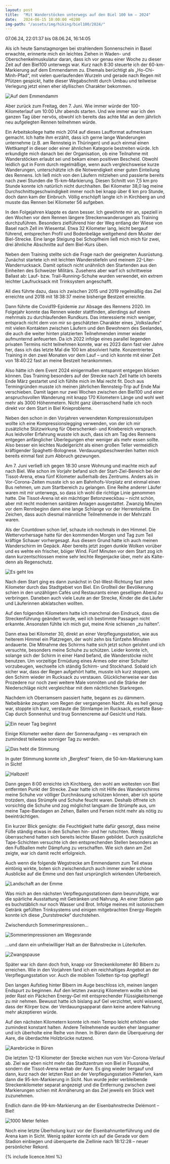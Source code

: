 ```yaml
---
layout: post
title:  "Mit Wanderstöcken unterwegs auf den Biel 100 km – 2024"
date:   2024-06-15 10:00:00 +0200
img-path: "/assets/img/hiking/biel100/2024/"
---
```

07.06.24, 22:01:37 bis 08.06.24, 16:14:05

Als ich heute Samstagmorgen bei strahlendem Sonnenschein in Basel erwachte, erinnerte mich ein leichtes Ziehen in Waden- und Oberschenkelmuskulatur daran, dass ich vor genau einer Woche zu dieser Zeit auf den Biel100 unterwegs war. Kurz nach 8:30 steuerte ich der 60-km-Markierung auf dem Emmendamm zu. Ehemals berüchtigt als „Ho-Chi-Minh-Pfad“, mit vielen querlaufenden Wurzeln und gerade nach Regen mit Pfützen gespickt, hatte dieser Wegabschnitt durch Umbau und teilweise Verlegung jetzt einen eher idyllischen Charakter bekommen.

![Auf dem Emmendamm]({{page.img-path}}20240608_083949_resize.jpg)

Aber zurück zum Freitag, den 7. Juni. Wie immer würde der 100-Kilometerlauf um 10:00 Uhr abends starten. Und wie immer war ich den ganzen Tag über nervös, obwohl ich bereits das achte Mal an dem jährlich neu aufgelegten Rennen teilnehmen würde. 

Ein Arbeitskollege hatte mich 2014 auf dieses Laufformat aufmerksam gemacht. Ich hatte ihm erzählt, dass ich gerne lange Wanderungen unternehme (z.B. am Rennsteig in Thüringen) und auch einmal einen Wettkampf in dieser oder einer ähnlichen Kategorie bestreiten würde. Ich erkundigte mich danach bei der Organisation, ob eine Teilnahme mit Wanderstöcken erlaubt sei und bekam einen positiven Bescheid. Obwohl leidlich gut in Form durch regelmäßige, wenn auch vergleichsweise kurze Wanderungen, unterschätzte ich die Notwendigkeit einer guten Einteilung des Rennens. Ich ließ mich von den Läufern mitziehen und passierte bereits nach zwei Stunden die 15-km-Markierung. Diesen Schnitt von 7,5 km pro Stunde konnte ich natürlich nicht durchhalten. Bei Kilometer 38,0 lag meine Durchschnittsgeschwindigkeit immer noch bei knapp über 6 km pro Stunde, doch dann kam der Einbruch. Völlig erschöpft langte ich in Kirchberg an und musste das Rennen bei Kilometer 56 aufgeben.

In den Folgejahren klappte es dann besser. Ich gewöhnte mir an, speziell in den Wochen vor dem Rennen längere Streckenwanderungen als Training durchzuführen. Besonders zielführend hier der Weg entlang der Wiese von Basel nach Zell im Wiesental. Etwa 32 Kilometer lang, leicht bergauf führend, entsprechen Profil und Bodenbeläge weitgehend dem Muster der Biel-Strecke. Eine lange Steigung bei Schopfheim ließ mich mich für zwei, drei ähnliche Abschnitte auf dem Biel-Kurs üben. 

Neben dem Training stellte sich die Frage nach der geeigneten Ausrüstung. Zunächst startete ich mit leichten Wanderstiefeln und meinem 22-Liter-Wanderrucksack. Damit optisch nicht unähnlich den Startenden aus den Einheiten des Schweizer Militärs. Zusehens aber warf ich schrittweise Ballast ab: Lauf- bzw. Trail-Running-Schuhe wurden verwendet, ein extrem leichter Laufrucksack mit Trinksystem angeschafft. 

All dies führte dazu, dass ich zwischen 2015 und 2019 regelmäßig das Ziel erreichte und 2018 mit 18:38:37 meine bisherige Bestzeit erreichte.

Dann führte die Covid19-Epidemie zur Absage des Rennens 2020. Im Folgejahr konnte das Rennen wieder stattfinden, allerdings auf einem mehrmals zu durchlaufenden Rundkurs. Das interessierte mich weniger, entsprach nicht dem von mir so geschätzten Charakter eines „Volkslaufes“ mit vielen Kontakten zwischen Läufern und den Bewohnern des Seelandes, die auch die weiter hinten platzierten Teilnehmenden immer wieder aufmunternd anfeuerten. Da ich 2022 infolge eines parallel liegenden privaten Termins nicht teilnehmen konnte, war es 2023 dann fast vier Jahre her, dass ich das letzte Mal die 100 km absolviert hatte. Konzentriertes Training in den zwei Monaten vor dem Lauf – und ich konnte mit einer Zeit von 18:40:22 fast an meine Bestzeit herankommen.

Also hätte ich dem Event 2024 einigermaßen entspannt entgegen blicken können. Das Training besonders auf der Strecke nach Zell hatte ich bereits Ende März gestartet und ich fühlte mich im Mai recht fit. Doch aus Termingründen musste ich meinen jährlichen Rennsteig-Trip auf Ende Mai verschieben. Damit lagen nur zwei Wochen zwischen den Biel100 und einer anspruchsvollen Wanderung mit knapp 170 Kilometern Länge und wohl weit mehr als 3000 Höhenmetern. Nicht ganz überraschend hatte ich noch direkt vor dem Start in Biel Knieprobleme. 

Neben den schon in den Vorjahren verwendeten Kompressionsstulpen wollte ich eine Kompressionslegging verwenden, von der ich mir zusätzliche Stützwirkung für Oberschenkel- und Kniebereich versprach. Aus leidvoller Erfahrung wusste ich auch, dass ich am Tag des Rennens entgegen anfänglicher Überlegungen eher weniger als mehr essen sollte. Also besser ein leichtes Nudelgericht als einen großen Teller vermeidlich kräftigender Spaghetti-Bolognese. Verdauungsbeschwerden hatten mich bereits einmal fast zum Abbruch gezwungen.

Am 7. Juni verließ ich gegen 18:30 unsre Wohnung und machte mich auf nach Biel. Wie schon im Vorjahr befand sich der Start-Ziel-Bereich bei der Tissot-Arena, etwa fünf Kilometer außerhalb des Zentrums. Anders als in Vor-Corona-Zeiten musste ich so am Bahnhofs-Vorplatz erst einmal einen Bus nehmen, um zum Startbereich zu gelangen. Eine Reihe anderer Läufer waren mit mir unterwegs, so dass ich wohl die richtige Linie genommen hatte. Die Tissot-Arena ist ein mächtiger Betonzweckbau – nicht schön, aber mit recht modernen sanitären Anlagen ausgestattet. Zwanzig Minuten vor dem Rennbeginn dann eine lange Schlange vor der Herrentoilette. Ein Zeichen, dass auch diesmal männliche Teilnehmende in der Mehrzahl waren. 

Als der Countdown schon lief, schaute ich nochmals in den Himmel. Die Wettervorhersage hatte für den kommenden Morgen und Tag zum Teil kräftige Schauer vorhergesagt. Aus diesem Grund hatte ich auch meinen Wanderschirm im Gepäck. Aber bereits jetzt zogen dunkle Wolken vorüber und es wehte ein frischer, böiger Wind. Fünf Minuten vor dem Start zog ich dann kurzentschlossen meine sehr leichte Regenjacke über, mehr als Kälte- denn als Regenschutz.

![Es geht los]({{page.img-path}}20240607_220036_resize.jpg)

Nach dem Start ging es dann zunächst in Ost-West-Richtung fast zehn Kilometer durch das Stadtgebiet von Biel. Ein Großteil der Bevölkerung schien in den unzähligen Cafés und Restaurants einen geselligen Abend zu verbringen. Daneben auch viele Leute an der Strecke, Kinder die die Läufer und Läuferinnen abklatschen wollten.

Auf den folgenden Kilometern hatte ich manchmal den Eindruck, dass die Streckenführung geändert wurde, weil ich bestimmte Passagen nicht erkannte. Ansonsten fühlte ich mich gut, meine Knie schienen „zu halten“. 

Dann etwa bei Kilometer 30, direkt an einer Verpflegungsstation, wie aus heiterem Himmel ein Platzregen, der wohl zehn bis fünfzehn Minuten andauerte. Die Mitnahme des Schirms hatte sich jetzt schon gelohnt und ich versuchte, besonders meine Schuhe zu schützen. Leider konnte ich, solange sich der Schirm in einer Hand befand, die Wanderstöcke nicht benutzen. Um vorzeitige Ermüdung eines Armes oder einer Schulter vorzubeugen, wechselte ich ständig Schirm- und Stockhand. Sobald ich sicher war, dass der Regen aufgehört hatte, musste ich kurz stoppen, um den Schirm wieder im Rucksack zu verstauen. Glücklicherweise war das Prozedere nur noch zwei weitere Male vonnöten und die Stärke der Niederschläge nicht vergleichbar mit dem nächtlichen Starkregen.

Nachdem ich Oberramsern passiert hatte, begann es zu dämmern. Nebelbänke zeugten vom Regen der vergangenen Nacht. Als es hell genug war, stoppte ich kurz, verstaute die Stirnlampe im Rucksack, ersetzte Base-Cap durch Sonnenhut und trug Sonnencreme auf Gesicht und Hals. 

![Ein neuer Tag beginnt]({{page.img-path}}20240608_055948_resize.jpg)

Einige Kilometer weiter dann der Sonnenaufgang – es versprach ein zumindest teilweise sonniger Tag zu werden. 

![Das hebt die Stimmung]({{page.img-path}}20240608_060702_resize.jpg)

In guter Stimmung konnte ich „Bergfest“ feiern, die 50-km-Markierung kam in Sicht!

![Halbzeit!]({{page.img-path}}20240608_065042_resize.jpg)

Dann gegen 8:00 erreichte ich Kirchberg, den wohl am weitesten von Biel entfernten Punkt der Strecke. Zwar hatte ich mit Hilfe des Wanderschirms meine Schuhe vor völliger Durchnässung schützen können, aber ich spürte trotzdem, dass Strümpfe und Schuhe feucht waren. Deshalb öffnete ich vorsichtig die Schuhe und zog möglichst langsam die Strümpfe aus, um meine Tape-Bandagen an Zehen, Ballen und Fersen nicht mehr als nötig zu beeinträchtigen.

Ein kurzer Blick genügte: die Feuchtigkeit hatte dafür gesorgt, dass meine Füße ständig etwas in den Schuhen hin- und her rutschten. Wenig überraschend hatten sich bereits leichte Blasen gebildet. Durch zusätzliche Tape-Schichten versuchte ich den entsprechenden Stellen besonders an den Fußballen mehr Dämpfung zu verschaffen. Wie sich dann am Ziel zeigte, war ich damit recht erfolgreich.

Auch wenn die folgende Wegstrecke am Emmendamm zum Teil etwas eintönig wirkte, boten sich zwischendurch auch immer wieder schöne Ausblicke auf die Emme und den fast ursprünglich wirkenden Uferbereich.

![Landschaft an der Emme]({{page.img-path}}20240608_090554_resize.jpg)

Was mich an den nächsten Verpflegungsstationen dann beunruhigte, war die spärliche Ausstattung mit Getränken und Nahrung. An einer Station gab es buchstäblich nur noch Wasser und Brot. Infolge meines mit isotonischem Getränk gefüllten Trinksystems und einigen mitgebrachten Energy-Riegeln konnte ich diese „Durststrecke“ durchstehen.

Zwischendurch Sommerimpressionen...

![Sommerimpressionen am Wegesrande]({{page.img-path}}20240608_092323_resize.jpg)

...und dann ein unfreiwilliger Halt an der Bahnstrecke in Lüterkofen.

![Zwangspause]({{page.img-path}}20240608_110218_resize.jpg)

Später war ich dann doch froh, knapp vor Streckenkilometer 80 Bibern zu erreichen. Wie in den Vorjahren fand ich ein reichhaltiges Angebot an der Verpflegungsstation vor. Auch die mobilen Toiletten tip-top gepflegt!

Den langen Aufstieg hinter Bibern im Auge beschloss ich, meinen langen Endspurt zu beginnen. Auf den letzten zwanzig Kilometern wollte ich bei jeder Rast ein Päckchen Energy-Gel mit entsprechender Flüssigkeitsmenge zu mir nehmen. Bewusst hatte ich bislang auf Gel verzichtet, wohl wissend, dass der Körper bzw. der Verdauungsapparat dann keine andere Nahrung mehr akzeptieren würde.

Auf den nächsten Kilometern konnte ich mein Tempo leicht erhöhen oder zumindest konstant halten. Andere Teilnehmende wurden eher langsamer und ich überholte  eine Reihe von ihnen. In Büren dann die Überquerung der Aare, die überdachte Holzbrücke nutzend.

![Aarebrücke in Büren]({{page.img-path}}20240608_141338_resize.jpg)

Die letzten 12-13 Kilometer der Strecke wichen nun vom Vor-Corona-Verlauf ab. Ziel war eben nicht mehr das Stadtzentrum von Biel in Flussnähe, sondern die Tissot-Arena weitab der Aare. Es ging wieder bergauf und dann, kurz nach der letzten Rast an der Verpflegungsstation Pieterlen, kam dann die 95-km-Markierung in Sicht. Nun wurde jeder verbleibende Streckenkilometer separat angezeigt und die Entfernung zwischen zwei Markierungen schien mit Annäherung an das Ziel jeweils ein Stück weit zuzunehmen.

Endlich dann die 99-km-Markierung an der Eisenbahnstrecke Delémont – Biel!

![1000 Meter fehlen]({{page.img-path}}20240608_160511_resize.jpg)

Noch eine letzte Überholung kurz vor der Eisenbahnunterführung und die Arena kam in Sicht. Wenig später konnte ich auf die Gerade vor dem Stadion einbiegen und überquerte die Ziellinie nach 18:12:28 – neuer persönlicher Rekord.


{% include licence.html %}


